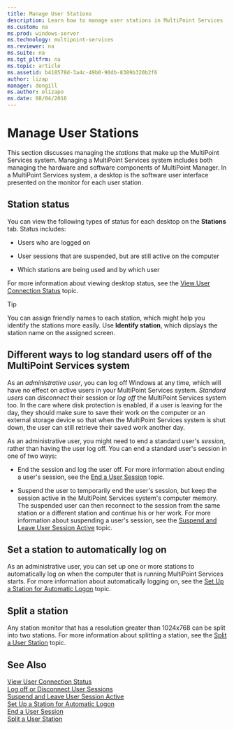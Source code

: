 ```yaml
---
title: Manage User Stations
description: Learn how to manage user stations in MultiPoint Services
ms.custom: na
ms.prod: windows-server
ms.technology: multipoint-services
ms.reviewer: na
ms.suite: na
ms.tgt_pltfrm: na
ms.topic: article
ms.assetid: b418578d-3a4c-49b0-90db-8389b320b2f6
author: lizap
manager: dongill
ms.author: elizapo
ms.date: 08/04/2016
---
```

# Manage User Stations
This section discusses managing the *stations* that make up the MultiPoint Services system. Managing a MultiPoint Services system includes both managing the hardware and software components of MultiPoint Manager. In a MultiPoint Services system, a desktop is the software user interface presented on the monitor for each user station.  
  
## Station status  
You can view the following types of status for each desktop on the **Stations** tab. Status includes:  
  
-   Users who are logged on  
  
-   User sessions that are suspended, but are still active on the computer  
  
-   Which stations are being used and by which user  
  
For more information about viewing desktop status, see the [View User Connection Status](View-User-Connection-Status.md) topic.  

>[!TIP] 
> You can assign friendly names to each station, which might help you identify the stations more easily. Use **Identify station**, which dipslays the station name on the assigned screen.
  
## Different ways to log standard users off of the MultiPoint Services system  
As an *administrative user*, you can log off Windows at any time, which will have no effect on active users in your MultiPoint Services system. *Standard users* can *disconnect* their session or *log off* the MultiPoint Services system too. In the care where disk protection is enabled, if a user is leaving for the day, they should make sure to save their work on the computer or an external storage device so that when the MultiPoint Services system is shut down, the user can still retrieve their saved work another day.  
  
As an administrative user, you might need to end a standard user's *session*, rather than having the user log off. You can end a standard user's session in one of two ways:  
  
-   End the session and log the user off. For more information about ending a user's session, see the [End a User Session](End-a-User-Session.md) topic.  
  
-   Suspend the user to temporarily end the user's session, but keep the session active in the MultiPoint Services system's computer memory. The suspended user can then reconnect to the session from the same station or a different station and continue his or her work. For more information about suspending a user's session, see the [Suspend and Leave User Session Active](Suspend-and-Leave-User-Session-Active.md) topic.  
  
## Set a station to automatically log on  
As an administrative user, you can set up one or more stations to automatically log on when the computer that is running MultiPoint Services starts. For more information about automatically logging on, see the [Set Up a Station for Automatic Logon](Set-up-a-Station-for-Automatic-Logon.md) topic.  
  
## Split a station  
Any station monitor that has a resolution greater than 1024x768 can be split into two stations. For more information about splitting a station, see the [Split a User Station](Split-a-User-Station.md) topic.  
  
## See Also  
[View User Connection Status](View-User-Connection-Status.md)  
[Log off or Disconnect User Sessions](Log-off-or-Disconnect-User-Sessions.md)  
[Suspend and Leave User Session Active](Suspend-and-Leave-User-Session-Active.md)  
[Set Up a Station for Automatic Logon](Set-up-a-Station-for-Automatic-Logon.md)  
[End a User Session](End-a-User-Session.md)  
[Split a User Station](Split-a-User-Station.md)